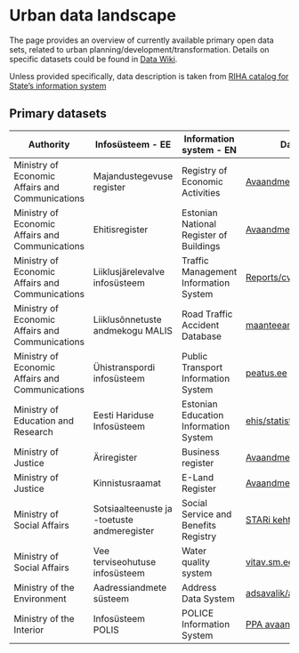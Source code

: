 # Urban data landscape 

The page provides an overview of currently available primary open data sets, related to urban planning/development/transformation. Details on specific datasets could be found in [Data Wiki](https://github.com/olexandr7/opendata-urban-ee/wiki). 

Unless provided specifically, data description is taken from [RIHA catalog for State’s information system](https://www.riha.ee/Avaleht)

## Primary datasets
|Authority|Infosüsteem - EE|Information system - EN|Data storage|Data description|
| --- | --- | --- | --- | --- |
|Ministry of Economic Affairs and Communications|Majandustegevuse register|Registry of Economic Activities|[Avaandmed_ettevotjad.xml](https://mtr.mkm.ee/opendata/avaandmed_ettevotjad.xml)|[MTR](https://www.riha.ee/Infos%C3%BCsteemid/Vaata/mtr)|
|Ministry of Economic Affairs and Communications|Ehitisregister|Estonian National Register of Buildings|[Avaandmed EHR](https://avaandmed.ehr.ee/)|[EHR](https://www.riha.ee/Infos%C3%BCsteemid/Vaata/ehr)|
|Ministry of Economic Affairs and Communications|Liiklusjärelevalve infosüsteem|Traffic Management Information System|[Reports/cvs](https://www.liiklusvalve.ee/report/cvs)|[Avaandmed struktuur](https://www.liiklusvalve.ee/avaandmed/struktuur.pdf)|
|Ministry of Economic Affairs and Communications|Liiklusõnnetuste andmekogu MALIS|Road Traffic Accident Database|[maanteeamet/opendata/malis](https://github.com/maanteeamet/opendata/tree/master/MALIS)|[MALIS](https://www.riha.ee/Infos%C3%BCsteemid/Vaata/malis)|
|Ministry of Economic Affairs and Communications|Ühistranspordi infosüsteem|Public Transport Information System|[peatus.ee](http://peatus.ee/gtfs/)|[uhistransport/uhistranspordi-infosusteem](https://www.mnt.ee/et/uhistransport/uhistranspordi-infosusteem)
|Ministry of Education and Research|Eesti Hariduse Infosüsteem|Estonian Education Information System|[ehis/statistika.html](https://www2.just.ee/ehis/statistika.html)|[EHIS_avaandmed](http://enda.ehis.ee/avaandmed/EHIS_avaandmed.pdf)
|Ministry of Justice|Äriregister|Business register|[Avaandmed ari](https://avaandmed.rik.ee/andmed/ARIREGISTER/)|[Ariregister](https://www.riha.ee/Infos%C3%BCsteemid/Vaata/arireg)
|Ministry of Justice|Kinnistusraamat|E-Land Register|[Avaandmed KR](http://avaandmed.rik.ee/andmed/KR/)|[Kinnistusraamat](https://www.riha.ee/Infos%C3%BCsteemid/Vaata/kr)
|Ministry of Social Affairs|Sotsiaalteenuste ja -toetuste andmeregister|Social Service and Benefits Registry|[STARi kehtivad parameetrid](https://opendata.riik.ee/downloads/parameeter.csv)|[STAR](https://www.riha.ee/Infos%C3%BCsteemid/Vaata/star)
|Ministry of Social Affairs|Vee terviseohutuse infosüsteem|Water quality system|[vitav.sm.ee](http://vtiav.sm.ee/index.php/?active_tab_id=A)|[vitav.sm.ee](http://vtiav.sm.ee/index.php/?active_tab_id=A)
|Ministry of the Environment|Aadressiandmete süsteem|Address Data System|[adsavalik/ads](http://xgis.maaamet.ee/adsavalik/ads)|[ADS](https://www.riha.ee/Infos%C3%BCsteemid/Vaata/ads)
|Ministry of the Interior|Infosüsteem POLIS|POLICE Information System|[PPA avaandmed](https://www.politsei.ee/et/avaandmed)|[Avaandmete Seletuskiri](https://www.politsei.ee/files/Anal%C3%BC%C3%BCs%20ja%20statistika/ppaavaandmeteseletuskiri.pdf?f3ca9bccf9)
